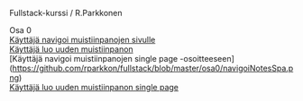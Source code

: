 Fullstack-kurssi / R.Parkkonen

Osa 0
<BR>
[Käyttäjä navigoi muistiinpanojen sivulle](https://github.com/rparkkon/fullstack/blob/master/osa0/navigoiNotes.png)
<BR>
[Käyttäjä luo uuden muistiinpanon](https://github.com/rparkkon/fullstack/blob/master/osa0/luoUusi.png)
<BR>
[Käyttäjä navigoi muistiinpanojen single page -osoitteeseen] (https://github.com/rparkkon/fullstack/blob/master/osa0/navigoiNotesSpa.png)
<BR>
[Käyttäjä luo uuden muistiinpanon single page](https://github.com/rparkkon/fullstack/blob/master/osa0/luoUusiSpa.png)
<BR>
